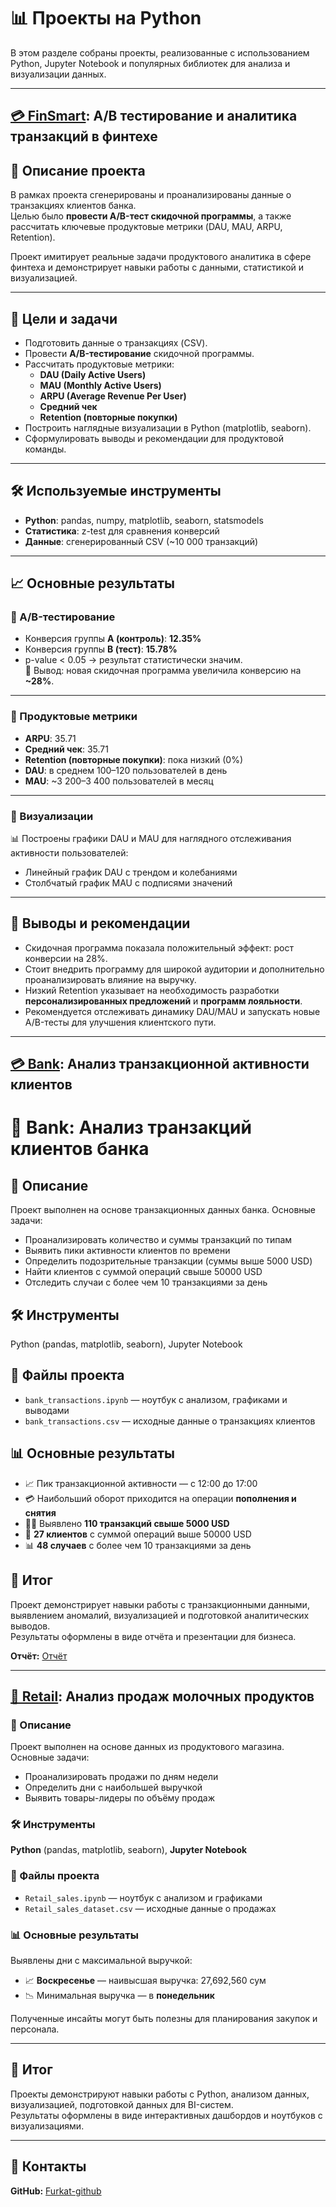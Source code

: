 # 📊 Проекты на Python

В этом разделе собраны проекты, реализованные с использованием Python, Jupyter Notebook и популярных библиотек для анализа и визуализации данных.

---

## [💳 FinSmart](https://github.com/Furkat-github/analyst_portfolio/blob/main/python/finsmart_insights.ipynb): A/B тестирование и аналитика транзакций в финтехе

## 📌 Описание проекта
В рамках проекта сгенерированы и проанализированы данные о транзакциях клиентов банка.  
Целью было **провести A/B-тест скидочной программы**, а также рассчитать ключевые продуктовые метрики (DAU, MAU, ARPU, Retention).  

Проект имитирует реальные задачи продуктового аналитика в сфере финтеха и демонстрирует навыки работы с данными, статистикой и визуализацией.

---

## 🎯 Цели и задачи
- Подготовить данные о транзакциях (CSV).
- Провести **A/B-тестирование** скидочной программы.
- Рассчитать продуктовые метрики:
  - **DAU (Daily Active Users)**  
  - **MAU (Monthly Active Users)**  
  - **ARPU (Average Revenue Per User)**  
  - **Средний чек**  
  - **Retention (повторные покупки)**  
- Построить наглядные визуализации в Python (matplotlib, seaborn).
- Сформулировать выводы и рекомендации для продуктовой команды.

---

## 🛠 Используемые инструменты
- **Python**: pandas, numpy, matplotlib, seaborn, statsmodels  
- **Статистика**: z-test для сравнения конверсий  
- **Данные**: сгенерированный CSV (~10 000 транзакций)

---

## 📈 Основные результаты

### 🔹 A/B-тестирование
- Конверсия группы **A (контроль)**: **12.35%**  
- Конверсия группы **B (тест)**: **15.78%**  
- p-value < 0.05 → результат статистически значим.  
📌 Вывод: новая скидочная программа увеличила конверсию на **~28%**.

---

### 🔹 Продуктовые метрики
- **ARPU**: 35.71  
- **Средний чек**: 35.71  
- **Retention (повторные покупки)**: пока низкий (0%)  
- **DAU**: в среднем 100–120 пользователей в день  
- **MAU**: ~3 200–3 400 пользователей в месяц  

---

### 🔹 Визуализации
📊 Построены графики DAU и MAU для наглядного отслеживания активности пользователей:  

- Линейный график DAU с трендом и колебаниями  
- Столбчатый график MAU с подписями значений  

---

## 📌 Выводы и рекомендации
- Скидочная программа показала положительный эффект: рост конверсии на 28%.  
- Стоит внедрить программу для широкой аудитории и дополнительно проанализировать влияние на выручку.  
- Низкий Retention указывает на необходимость разработки **персонализированных предложений** и **программ лояльности**.  
- Рекомендуется отслеживать динамику DAU/MAU и запускать новые A/B-тесты для улучшения клиентского пути.  

---


## [💳 Bank](https://github.com/Furkat-github/analyst_portfolio/blob/main/python/bank_transactions.ipynb): Анализ транзакционной активности клиентов

# 🏦 Bank: Анализ транзакций клиентов банка  

## 📌 Описание  
Проект выполнен на основе транзакционных данных банка. Основные задачи:

- Проанализировать количество и суммы транзакций по типам  
- Выявить пики активности клиентов по времени  
- Определить подозрительные транзакции (суммы выше 5000 USD)  
- Найти клиентов с суммой операций свыше 50000 USD  
- Отследить случаи с более чем 10 транзакциями за день  

## 🛠️ Инструменты  
Python (pandas, matplotlib, seaborn), Jupyter Notebook

## 📂 Файлы проекта  
- `bank_transactions.ipynb` — ноутбук с анализом, графиками и выводами  
- `bank_transactions.csv` — исходные данные о транзакциях клиентов  

## 📊 Основные результаты  
- 📈 Пик транзакционной активности — с 12:00 до 17:00  
- 💳 Наибольший оборот приходится на операции **пополнения и снятия**  
- 🕵️‍♂️ Выявлено **110 транзакций свыше 5000 USD**  
- 👤 **27 клиентов** с суммой операций выше 50000 USD  
- 📊 **48 случаев** с более чем 10 транзакциями за день  

## 📌 Итог  
Проект демонстрирует навыки работы с транзакционными данными, выявлением аномалий, визуализацией и подготовкой аналитических выводов.  
Результаты оформлены в виде отчёта и презентации для бизнеса.

**Отчёт:** [Отчёт](https://github.com/Furkat-github/analyst_portfolio/blob/main/power%20BI/%D0%90%D0%BD%D0%B0%D0%BB%D0%B8%D0%B7%20%D1%82%D1%80%D0%B0%D0%BD%D0%B7%D0%B0%D0%BA%D1%86%D0%B8%D0%B9%20%D0%B1%D0%B0%D0%BD%D0%BA%D0%B0.pdf)

---

## [🥛 Retail](https://github.com/Furkat-github/analyst_portfolio/blob/main/python/Retail_sales.ipynb): Анализ продаж молочных продуктов

### 📌 Описание
Проект выполнен на основе данных из продуктового магазина. Основные задачи:
- Проанализировать продажи по дням недели
- Определить дни с наибольшей выручкой
- Выявить товары-лидеры по объёму продаж

### 🛠️ Инструменты
**Python** (pandas, matplotlib, seaborn), **Jupyter Notebook**

### 📂 Файлы проекта
- `Retail_sales.ipynb` — ноутбук с анализом и графиками
- `Retail_sales_dataset.csv` — исходные данные о продажах

### 📊 Основные результаты
Выявлены дни с максимальной выручкой:
- 📈 **Воскресенье** — наивысшая выручка: 27,692,560 сум
- 📉 Минимальная выручка — в **понедельник**

Полученные инсайты могут быть полезны для планирования закупок и персонала.

---

## 📌 Итог

Проекты демонстрируют навыки работы с Python, анализом данных, визуализацией, подготовкой данных для BI-систем.  
Результаты оформлены в виде интерактивных дашбордов и ноутбуков с визуализациями.

---

## 📎 Контакты

**GitHub:** [Furkat-github](https://github.com/Furkat-github)
